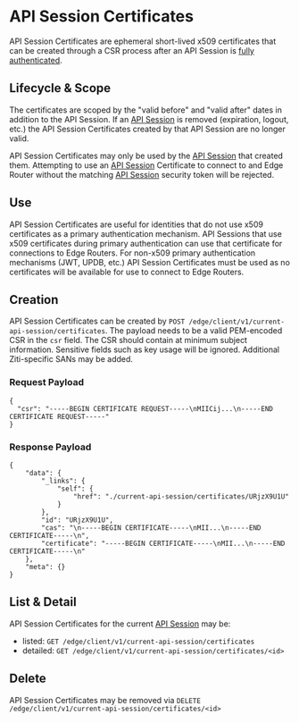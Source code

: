 # API Session Certificates

API Session Certificates are ephemeral short-lived x509 certificates that can be created through a CSR process after
an API Session is [fully authenticated](/learn/core-concepts/security/sessions.md#full-vs-partial-authentication). 

## Lifecycle & Scope

The certificates are scoped by the "valid before" and "valid after" dates in addition to the API Session. If an [API Session](/learn/core-concepts/security/sessions.md#api-session) is 
removed (expiration, logout, etc.) the API Session Certificates created by that API Session are no longer valid.

API Session Certificates may only be used by the [API Session](/learn/core-concepts/security/sessions.md#api-session) that created them. Attempting to use an [API Session](/learn/core-concepts/security/sessions.md#api-session)
Certificate to connect to and Edge Router without the matching [API Session](/learn/core-concepts/security/sessions.md#api-session) security token will be rejected.

## Use

API Session Certificates are useful for identities that do not use x509 certificates as a primary authentication mechanism.
API Sessions that use x509 certificates during primary authentication can use that  certificate for connections to
Edge Routers. For non-x509 primary authentication mechanisms (JWT, UPDB, etc.) API Session Certificates must be used
as no certificates will be available for use to connect to Edge Routers.

## Creation

API Session Certificates can be created by `POST /edge/client/v1/current-api-session/certificates`. The payload
needs to be a valid PEM-encoded CSR in the `csr` field. The CSR should contain at minimum subject information.
Sensitive fields such as key usage will be ignored. Additional Ziti-specific SANs
may be added.

### Request Payload
```
{
  "csr": "-----BEGIN CERTIFICATE REQUEST-----\nMIICij...\n-----END CERTIFICATE REQUEST-----"
}
```

### Response Payload

```
{
    "data": {
        "_links": {
            "self": {
                "href": "./current-api-session/certificates/URjzX9U1U"
            }
        },
        "id": "URjzX9U1U",
        "cas": "\n-----BEGIN CERTIFICATE-----\nMII...\n-----END CERTIFICATE-----\n",
        "certificate": "-----BEGIN CERTIFICATE-----\nMII...\n-----END CERTIFICATE-----\n"
    },
    "meta": {}
}
```

## List & Detail

API Session Certificates for the current [API Session](/learn/core-concepts/security/sessions.md#api-session) may be: 

- listed: `GET /edge/client/v1/current-api-session/certificates`
- detailed: `GET /edge/client/v1/current-api-session/certificates/<id>`

## Delete

API Session Certificates may be removed via `DELETE /edge/client/v1/current-api-session/certificates/<id>`